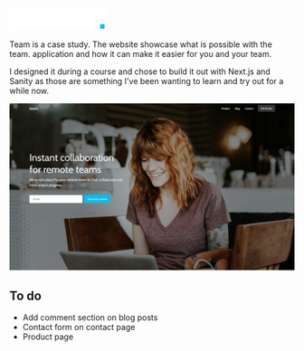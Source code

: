 ![Logo](/public/team-assets/team.svg)

Team is a case study.
The website showcase what is possible with the team. application and how it can make it easier for you and your team.

I designed it during a course and chose to build it out with Next.js and Sanity as those are
something I've been wanting to learn and try out for a while now.

![Landingpage](/website-ss.png)

## To do

- Add comment section on blog posts
- Contact form on contact page
- Product page
